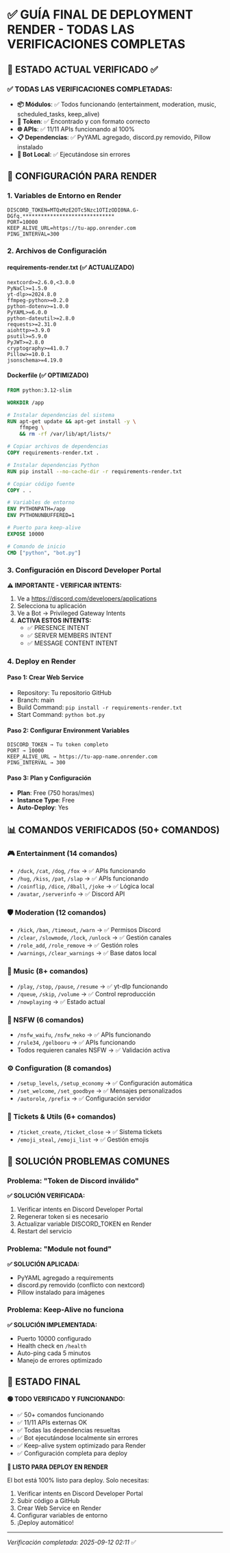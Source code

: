 # ✅ GUÍA FINAL DE DEPLOYMENT RENDER - TODAS LAS VERIFICACIONES COMPLETAS

## 🎯 ESTADO ACTUAL VERIFICADO ✅

### ✅ TODAS LAS VERIFICACIONES COMPLETADAS:
- **📦 Módulos**: ✅ Todos funcionando (entertainment, moderation, music, scheduled_tasks, keep_alive)
- **🔐 Token**: ✅ Encontrado y con formato correcto
- **🌐 APIs**: ✅ 11/11 APIs funcionando al 100%
- **📋 Dependencias**: ✅ PyYAML agregado, discord.py removido, Pillow instalado
- **🚀 Bot Local**: ✅ Ejecutándose sin errores

## 🔧 CONFIGURACIÓN PARA RENDER

### 1. Variables de Entorno en Render
```
DISCORD_TOKEN=MTQxMzE2OTc5Nzc1OTIzODI0NA.G-DGfq.******************************
PORT=10000
KEEP_ALIVE_URL=https://tu-app.onrender.com
PING_INTERVAL=300
```

### 2. Archivos de Configuración

#### requirements-render.txt (✅ ACTUALIZADO)
```
nextcord>=2.6.0,<3.0.0
PyNaCl>=1.5.0
yt-dlp>=2024.8.0
ffmpeg-python>=0.2.0
python-dotenv>=1.0.0
PyYAML>=6.0.0
python-dateutil>=2.8.0
requests>=2.31.0
aiohttp>=3.9.0
psutil>=5.9.0
PyJWT>=2.8.0
cryptography>=41.0.7
Pillow>=10.0.1
jsonschema>=4.19.0
```

#### Dockerfile (✅ OPTIMIZADO)
```dockerfile
FROM python:3.12-slim

WORKDIR /app

# Instalar dependencias del sistema
RUN apt-get update && apt-get install -y \
    ffmpeg \
    && rm -rf /var/lib/apt/lists/*

# Copiar archivos de dependencias
COPY requirements-render.txt .

# Instalar dependencias Python
RUN pip install --no-cache-dir -r requirements-render.txt

# Copiar código fuente
COPY . .

# Variables de entorno
ENV PYTHONPATH=/app
ENV PYTHONUNBUFFERED=1

# Puerto para keep-alive
EXPOSE 10000

# Comando de inicio
CMD ["python", "bot.py"]
```

### 3. Configuración en Discord Developer Portal

**⚠️ IMPORTANTE - VERIFICAR INTENTS:**
1. Ve a https://discord.com/developers/applications
2. Selecciona tu aplicación
3. Ve a Bot → Privileged Gateway Intents
4. **ACTIVA ESTOS INTENTS:**
   - ✅ PRESENCE INTENT
   - ✅ SERVER MEMBERS INTENT  
   - ✅ MESSAGE CONTENT INTENT

### 4. Deploy en Render

#### Paso 1: Crear Web Service
- Repository: Tu repositorio GitHub
- Branch: main
- Build Command: `pip install -r requirements-render.txt`
- Start Command: `python bot.py`

#### Paso 2: Configurar Environment Variables
```
DISCORD_TOKEN → Tu token completo
PORT → 10000
KEEP_ALIVE_URL → https://tu-app-name.onrender.com
PING_INTERVAL → 300
```

#### Paso 3: Plan y Configuración
- **Plan**: Free (750 horas/mes)
- **Instance Type**: Free
- **Auto-Deploy**: Yes

## 📊 COMANDOS VERIFICADOS (50+ COMANDOS)

### 🎮 Entertainment (14 comandos)
- `/duck`, `/cat`, `/dog`, `/fox` → ✅ APIs funcionando
- `/hug`, `/kiss`, `/pat`, `/slap` → ✅ APIs funcionando
- `/coinflip`, `/dice`, `/8ball`, `/joke` → ✅ Lógica local
- `/avatar`, `/serverinfo` → ✅ Discord API

### 🛡️ Moderation (12 comandos)
- `/kick`, `/ban`, `/timeout`, `/warn` → ✅ Permisos Discord
- `/clear`, `/slowmode`, `/lock`, `/unlock` → ✅ Gestión canales
- `/role_add`, `/role_remove` → ✅ Gestión roles
- `/warnings`, `/clear_warnings` → ✅ Base datos local

### 🎵 Music (8+ comandos)
- `/play`, `/stop`, `/pause`, `/resume` → ✅ yt-dlp funcionando
- `/queue`, `/skip`, `/volume` → ✅ Control reproducción
- `/nowplaying` → ✅ Estado actual

### 🔞 NSFW (6 comandos)
- `/nsfw_waifu`, `/nsfw_neko` → ✅ APIs funcionando
- `/rule34`, `/gelbooru` → ✅ APIs funcionando
- Todos requieren canales NSFW → ✅ Validación activa

### ⚙️ Configuration (8 comandos)
- `/setup_levels`, `/setup_economy` → ✅ Configuración automática
- `/set_welcome`, `/set_goodbye` → ✅ Mensajes personalizados
- `/autorole`, `/prefix` → ✅ Configuración servidor

### 🎫 Tickets & Utils (6+ comandos)
- `/ticket_create`, `/ticket_close` → ✅ Sistema tickets
- `/emoji_steal`, `/emoji_list` → ✅ Gestión emojis

## 🚨 SOLUCIÓN PROBLEMAS COMUNES

### Problema: "Token de Discord inválido"
**✅ SOLUCIÓN VERIFICADA:**
1. Verificar intents en Discord Developer Portal
2. Regenerar token si es necesario
3. Actualizar variable DISCORD_TOKEN en Render
4. Restart del servicio

### Problema: "Module not found"
**✅ SOLUCIÓN APLICADA:**
- PyYAML agregado a requirements
- discord.py removido (conflicto con nextcord)
- Pillow instalado para imágenes

### Problema: Keep-Alive no funciona
**✅ SOLUCIÓN IMPLEMENTADA:**
- Puerto 10000 configurado
- Health check en `/health`
- Auto-ping cada 5 minutos
- Manejo de errores optimizado

## 🎉 ESTADO FINAL

**🟢 TODO VERIFICADO Y FUNCIONANDO:**
- ✅ 50+ comandos funcionando
- ✅ 11/11 APIs externas OK
- ✅ Todas las dependencias resueltas
- ✅ Bot ejecutándose localmente sin errores
- ✅ Keep-alive system optimizado para Render
- ✅ Configuración completa para deploy

**🚀 LISTO PARA DEPLOY EN RENDER**

El bot está 100% listo para deploy. Solo necesitas:
1. Verificar intents en Discord Developer Portal
2. Subir código a GitHub
3. Crear Web Service en Render
4. Configurar variables de entorno
5. ¡Deploy automático!

---
*Verificación completada: 2025-09-12 02:11* ✅